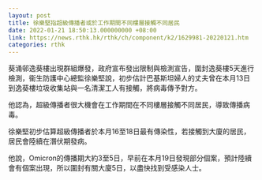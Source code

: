 ```yaml
---
layout: post
title: 徐樂堅指超級傳播者或於工作期間不同樓層接觸不同居民
date: 2022-01-21 18:50:13.000000000 +08:00
link: https://news.rthk.hk/rthk/ch/component/k2/1629981-20220121.htm
categories: rthk
---
```


葵涌邨逸葵樓出現群組爆發，政府宣布發出限制與檢測宣告，圍封逸葵樓5天進行檢測，衞生防護中心總監徐樂堅說，初步估計巴基斯坦婦人的丈夫曾在本月13日到逸葵樓垃圾收集站與一名清潔工人有接觸，將病毒傳予對方。

他認為，超級傳播者很大機會在工作期間在不同樓層接觸不同居民，導致傳播病毒。

徐樂堅初步估算超級傳播者於本月16至18日最有傳染性，若接觸到大廈的居民，居民會陸續在潛伏期發病。

他說，Omicron的傳播期大約3至5日，早前在本月19日發現部分個案，預計陸續會有個案出現，所以圍封有關大廈5日，以盡快找到受感染人士。
